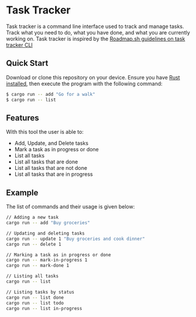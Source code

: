 # Task Tracker 

Task tracker is a command line interface used to track and manage tasks. Track what you need to do, what you have done, and what you are currently working on. 
Task tracker is inspired by the [Roadmap.sh guidelines on task tracker CLI](https://roadmap.sh/projects/task-tracker)

## Quick Start

Download or clone this repository on your device. Ensure you have [Rust installed](https://www.rust-lang.org/tools/install), then execute the program with the following command:

```bash
$ cargo run -- add "Go for a walk"
$ cargo run -- list
```

## Features
With this tool the user is able to:

- Add, Update, and Delete tasks
- Mark a task as in progress or done
- List all tasks
- List all tasks that are done
- List all tasks that are not done
- List all tasks that are in progress

## Example 
The list of commands and their usage is given below:
```bash
// Adding a new task
cargo run -- add "Buy groceries"

// Updating and deleting tasks
cargo run -- update 1 "Buy groceries and cook dinner"
cargo run -- delete 1

// Marking a task as in progress or done
cargo run -- mark-in-progress 1
cargo run -- mark-done 1

// Listing all tasks
cargo run -- list

// Listing tasks by status
cargo run -- list done
cargo run -- list todo
cargo run -- list in-progress
```
